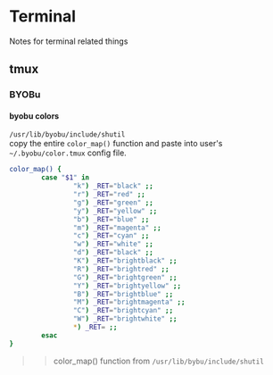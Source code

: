 # Terminal
Notes for terminal related things


## tmux

### BYOBu

#### byobu colors

`/usr/lib/byobu/include/shutil`  
copy the entire `color_map()` function and paste into user's `~/.byobu/color.tmux` config file.



```zsh
color_map() {
        case "$1" in
                "k") _RET="black" ;;
                "r") _RET="red" ;;
                "g") _RET="green" ;;
                "y") _RET="yellow" ;;
                "b") _RET="blue" ;;
                "m") _RET="magenta" ;;
                "c") _RET="cyan" ;;
                "w") _RET="white" ;;
                "d") _RET="black" ;;
                "K") _RET="brightblack" ;;
                "R") _RET="brightred" ;;
                "G") _RET="brightgreen" ;;
                "Y") _RET="brightyellow" ;;
                "B") _RET="brightblue" ;;
                "M") _RET="brightmagenta" ;;
                "C") _RET="brightcyan" ;;
                "W") _RET="brightwhite" ;;
                *) _RET= ;;
        esac
}
```
>> color_map() function from `/usr/lib/bybu/include/shutil`



